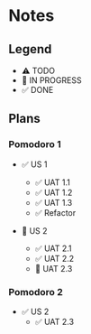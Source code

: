 # Notes

## Legend

- ⚠ TODO
- 🚧 IN PROGRESS
- ✅ DONE

## Plans

### Pomodoro 1

- ✅ US 1
  - ✅ UAT 1.1
  - ✅ UAT 1.2
  - ✅ UAT 1.3
  - ✅ Refactor

- 🚧 US 2
  - ✅ UAT 2.1
  - ✅ UAT 2.2
  - 🚧 UAT 2.3

### Pomodoro 2

- ✅ US 2
  - ✅ UAT 2.3
